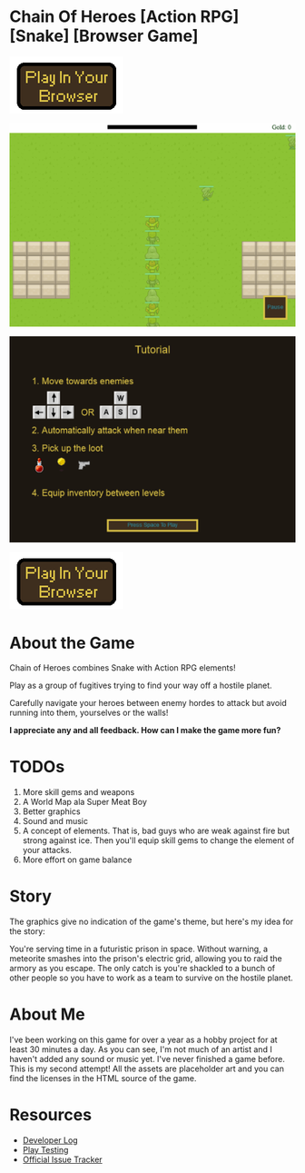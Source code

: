 # Chain Of Heroes [Action RPG] [Snake] [Browser Game]

[![Play In Your Browser](play_in_your_browser.png)](http://chainofheroes.com)

![Game Play](gameplay.gif)

![Tutorial](tutorial.png)

[![Play In Your Browser](play_in_your_browser.png)](http://chainofheroes.com)

# About the Game

Chain of Heroes combines Snake with Action RPG elements!

Play as a group of fugitives trying to find your way off a hostile planet.

Carefully navigate your heroes between enemy hordes to attack but avoid running into them, yourselves or the walls! 

**I appreciate any and all feedback. How can I make the game more fun?**

# TODOs

1. More skill gems and weapons
1. A World Map ala Super Meat Boy
1. Better graphics
1. Sound and music
1. A concept of elements.  That is, bad guys who are weak against fire but strong against ice. Then you'll equip skill gems to change the element of your attacks.
1. More effort on game balance

# Story

The graphics give no indication of the game's theme, but here's my idea for the story:  

You're serving time in a futuristic prison in space.  Without warning, a meteorite smashes into the prison's electric grid, allowing you to raid the armory as you escape.  The only catch is you're shackled to a bunch of other people so you have to work as a team to survive on the hostile planet.    

# About Me

I've been working on this game for over a year as a hobby project for at least 30 minutes a day. As you can see, I'm not much of an artist and I haven't added any sound or music yet.  I've never finished a game before.  This is my second attempt! All the assets are placeholder art and you can find the licenses in the HTML source of the game.

# Resources

- [Developer Log](http://forums.tigsource.com/index.php?topic=41345.0)
- [Play Testing](http://forums.tigsource.com/index.php?topic=41589.0)
- [Official Issue Tracker](https://bitbucket.org/tieTYT/chain-of-heroes/issues?status=new&status=open&sort=-priority)
